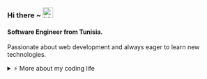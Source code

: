 
### Hi there ~ <img src="https://user-images.githubusercontent.com/1303154/88677602-1635ba80-d120-11ea-84d8-d263ba5fc3c0.gif" width="24px" alt="hi">

#### Software Engineer from Tunisia.




Passionate about web development and always eager to learn new technologies.

<details>
<summary>⚡️ More about my coding life</summary>
<br />

![Top Langs](https://github-readme-stats.vercel.app/api/top-langs/?username=macfim&layout=compact&hide=css,html)

![github stats](https://github-readme-stats.vercel.app/api?username=macfim&count_private=true&show_icons=true&theme=onedark)

</details>
